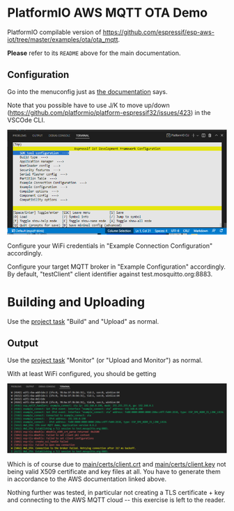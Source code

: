 # PlatformIO AWS MQTT OTA Demo

 PlatformIO compilable version of https://github.com/espressif/esp-aws-iot/tree/master/examples/ota/ota_mqtt. 
 
 **Please** refer to its `README` above for the main documentation.

 ## Configuration

Go into the menuconfig just as [the documentation](https://docs.platformio.org/en/latest/frameworks/espidf.html#configuration-for-4-0) says.

Note that you possible have to use J/K to move up/down (https://github.com/platformio/platform-espressif32/issues/423) in the VSCOde CLI. 

![cfg](cfg.png)

Configure your WiFi credentials in "Example Connection Configuration" accordingly.

Configure your target MQTT broker in "Example Configuration" accordingly. By default, "testClient" client identifier against test.mosquitto.org:8883.

# Building and Uploading

Use the [project task](https://docs.platformio.org/en/latest/integration/ide/vscode.html#project-tasks) "Build" and "Upload" as normal.

## Output

Use the [project task](https://docs.platformio.org/en/latest/integration/ide/vscode.html#project-tasks) "Monitor" (or "Upload and Monitor") as normal.

With at least WiFi configured, you should be getting

![err](err.png)

Which is of course due to [main/certs/client.crt](main/certs/client.crt) and  [main/certs/client.key](main/certs/client.key) not being valid X509 certificate and key files at all. You have to generate them in accordance to the AWS documentation linked above.

Nothing further was tested, in particular not creating a TLS certificate + key and connecting to the AWS MQTT cloud -- this exercise is left to the reader. 